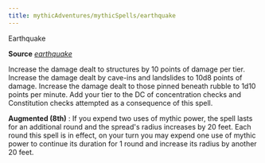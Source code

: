 ```yaml
---
title: mythicAdventures/mythicSpells/earthquake
---
```

Earthquake

**Source** [_earthquake_](spells/earthquake#_earthquake)

Increase the damage dealt to structures by 10 points of damage per tier. Increase the damage dealt by cave-ins and landslides to 10d8 points of damage. Increase the damage dealt to those pinned beneath rubble to 1d10 points per minute. Add your tier to the DC of concentration checks and Constitution checks attempted as a consequence of this spell.

**Augmented (8th)** : If you expend two uses of mythic power, the spell lasts for an additional round and the spread's radius increases by 20 feet. Each round this spell is in effect, on your turn you may expend one use of mythic power to continue its duration for 1 round and increase its radius by another 20 feet.


